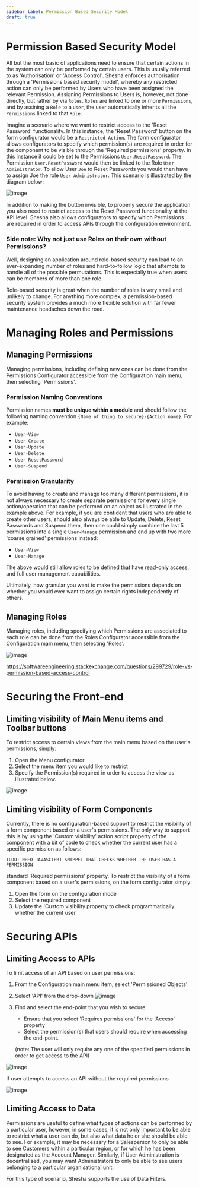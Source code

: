 ```yaml
---
sidebar_label: Permission Based Security Model
draft: true
---
```


# Permission Based Security Model

All but the most basic of applications need to ensure that certain actions in the system can only be performed by certain users. This is usually referred to as 'Authorisation' or 'Access Control'.
Shesha enforces authorisation through a 'Permissions based security model', whereby any restricted action can only be performed by Users who have been assigned the relevant Permission. Assigning Permissions to Users is, however, not done directly, but rather by via `Roles`. `Roles` are linked to one or more `Permissions`, and by assining a `Role` to a `User`, the user automatically inherits all the `Permissions` linked to that `Role`.

Imagine a scenario where we want to restrict access to the 'Reset Password' functionality. In this instance, the 'Reset Password' button on the form configurator would be a `Restricted Action`. The form configurator allows configurators to specify which permission(s) are required in order for the component to be visible through the 'Required permissions' property. In this instance it could be set to the Permissions `User.ResetPassword`. The Permission `User.ResetPassword` would then be linked to the Role `User Administrator`. To allow User `Joe` to Reset Passwords you would then have to assign Joe the role `User Administrator`. This scenario is illustrated by the diagram below:

![image](https://user-images.githubusercontent.com/85956374/222926661-e3dc5e5d-a6e1-416a-9697-00eaa29e9876.png)

In addition to making the button invisible, to properly secure the application you also need to restrict access to the Reset Password functionality at the API level. Shesha also allows configurators to specify which Permissions are required in order to access APIs through the configuration environment.

### Side note: Why not just use Roles on their own without Permissions?

Well, designing an application around role-based security can lead to an ever-expanding number of roles and hard-to-follow logic that attempts to handle all of the possible permutations. This is especially true when users can be members of more than one role.

Role-based security is great when the number of roles is very small and unlikely to change. For anything more complex, a permission-based security system provides a much more flexible solution with far fewer maintenance headaches down the road.

# Managing Roles and Permissions

## Managing Permissions

Managing permissions, including defining new ones can be done from the Permissions Configurator accessible from the Configuration main menu, then selecting 'Permissions'.

### Permission Naming Conventions

Permission names **must be unique within a module** and should follow the following naming convention `{Name of thing to secure}-{Action name}`. For example:

- `User-View`
- `User-Create`
- `User-Update`
- `User-Delete`
- `User-ResetPassword`
- `User-Suspend`

### Permission Granularity

To avoid having to create and manage too many different permissions, it is not always necessary to create separate permissions for every single action/operation that can be performed on an object as illustrated in the example above. For example, if you are confident that users who are able to create other users, should also always be able to Update, Delete, Reset Passwords and Suspend them, then one could simply combine the last 5 permissions into a single `User-Manage` permission and end up with two more 'coarse grained' permissions instead:

- `User-View`
- `User-Manage`

The above would still allow roles to be defined that have read-only access, and full user management capabilities.

Ultimately, how granular you want to make the permissions depends on whether you would ever want to assign certain rights independently of others.

## Managing Roles

Managing roles, including specifying which Permissions are associated to each role can be done from the Roles Configurator accessible from the Configuration main menu, then selecting 'Roles'.

![image](https://user-images.githubusercontent.com/85956374/222926697-41a91832-ee15-4f19-96b7-208b478a6aea.png)

<a href="https://softwareengineering.stackexchange.com/questions/299729/role-vs-permission-based-access-control" target="_blank">https://softwareengineering.stackexchange.com/questions/299729/role-vs-permission-based-access-control</a>

# Securing the Front-end

## Limiting visibility of Main Menu items and Toolbar buttons

To restrict access to certain views from the main menu based on the user's permissions, simply:

1. Open the Menu configurator
2. Select the menu item you would like to restrict
3. Specify the Permission(s) required in order to access the view as illustrated below.

![image](https://user-images.githubusercontent.com/85956374/222926725-b6ac3361-a6ad-40d6-9c31-038ce92f97f0.png)

## Limiting visibility of Form Components

Currently, there is no configuration-based support to restrict the visibility of a form component based on a user's permissions. The only way to support this is by using the 'Custom visibility' action script property of the component with a bit of code to check whether the current user has a specific permission as follows:

```
TODO: NEED JAVASCIPRT SNIPPET THAT CHECKS WHETHER THE USER HAS A PERMISSION
```

standard 'Required permissions' property.
To restrict the visibility of a form component based on a user's permissions, on the form configurator simply:

1. Open the form on the configuration mode
2. Select the required component
3. Update the 'Custom visibility property to check programmatically whether the current user

# Securing APIs

## Limiting Access to APIs

To limit access of an API based on user permissions:

1. From the Configuration main menu item, select 'Permissioned Objects'
2. Select 'API' from the drop-down
   ![image](https://user-images.githubusercontent.com/85956374/222926744-f3503842-e9c8-4a70-bc47-ab1534b8b9cd.png)
3. Find and select the end-point that you wish to secure:

   - Ensure that you select 'Requires permissions' for the 'Access' property
   - Select the permission(s) that users should require when accessing the end-point.

   (note: The user will only require any one of the specified permissions in order to get access to the API)

![image](https://user-images.githubusercontent.com/85956374/222926761-227d13ca-f4a3-4e46-9bc6-1b3d9fcf176f.png)

If user attempts to access an API without the required permissions

![image](https://user-images.githubusercontent.com/85956374/222926774-846158cc-03f2-4ec1-b89b-32e6b289c8b5.png)

## Limiting Access to Data

Permissions are useful to define what types of actions can be performed by a particular user, however, in some cases, it is not only important to be able to restrict what a user can do, but also what data he or she should be able to see. For example, it may be necessary for a Salesperson to only be able to see Customers within a particular region, or for which he has been designated as the Account Manager. Similarly, if User Administration is decentralised, you may want Administrators to only be able to see users belonging to a particular organisational unit.

For this type of scenario, Shesha supports the use of Data Filters.
